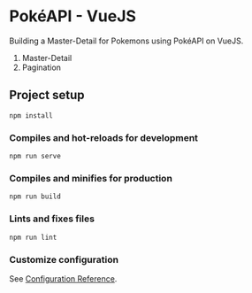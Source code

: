 # PokéAPI - VueJS

Building a Master-Detail for Pokemons using PokéAPI on VueJS.
1) Master-Detail
2) Pagination

## Project setup
```
npm install
```

### Compiles and hot-reloads for development
```
npm run serve
```

### Compiles and minifies for production
```
npm run build
```

### Lints and fixes files
```
npm run lint
```

### Customize configuration
See [Configuration Reference](https://cli.vuejs.org/config/).
